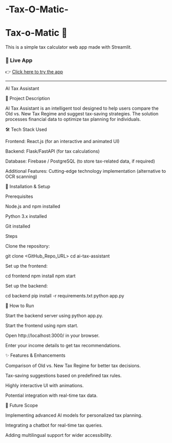 
# -Tax-O-Matic-
# Tax-o-Matic 🧮

This is a simple tax calculator web app made with Streamlit.

### 🚀 Live App

👉 [Click here to try the app](https://mrunal-taxomatic.streamlit.app/)

---

AI Tax Assistant

📌 Project Description

AI Tax Assistant is an intelligent tool designed to help users compare the Old vs. New Tax Regime and suggest tax-saving strategies. The solution processes financial data to optimize tax planning for individuals.

🛠 Tech Stack Used

Frontend: React.js (for an interactive and animated UI)

Backend: Flask/FastAPI (for tax calculations)

Database: Firebase / PostgreSQL (to store tax-related data, if required)

Additional Features: Cutting-edge technology implementation (alternative to OCR scanning)

🚀 Installation & Setup

Prerequisites

Node.js and npm installed

Python 3.x installed

Git installed

Steps

Clone the repository:

git clone <GitHub_Repo_URL>
cd ai-tax-assistant

Set up the frontend:

cd frontend
npm install
npm start

Set up the backend:

cd backend
pip install -r requirements.txt
python app.py

📌 How to Run

Start the backend server using python app.py.

Start the frontend using npm start.

Open http://localhost:3000/ in your browser.

Enter your income details to get tax recommendations.

✨ Features & Enhancements

Comparison of Old vs. New Tax Regime for better tax decisions.

Tax-saving suggestions based on predefined tax rules.

Highly interactive UI with animations.

Potential integration with real-time tax data.

🔮 Future Scope

Implementing advanced AI models for personalized tax planning.

Integrating a chatbot for real-time tax queries.

Adding multilingual support for wider accessibility.
